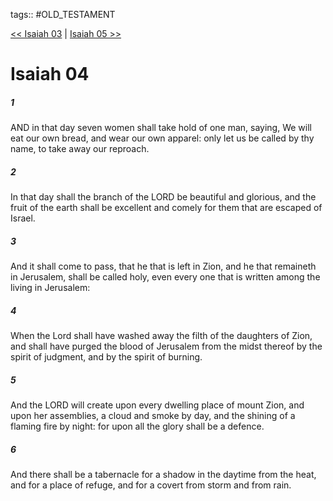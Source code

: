 tags:: #OLD_TESTAMENT

[<< Isaiah 03](OLD_TESTAMENT/23_Isaiah/Isaiah_03.md) | [Isaiah 05 >>](OLD_TESTAMENT/23_Isaiah/Isaiah_05.md)

# Isaiah 04

##### 1

AND in that day seven women shall take hold of one man, saying, We will eat our own bread, and wear our own apparel: only let us be called by thy name, to take away our reproach.

##### 2

In that day shall the branch of the LORD be beautiful and glorious, and the fruit of the earth shall be excellent and comely for them that are escaped of Israel.

##### 3

And it shall come to pass, that he that is left in Zion, and he that remaineth in Jerusalem, shall be called holy, even every one that is written among the living in Jerusalem:

##### 4

When the Lord shall have washed away the filth of the daughters of Zion, and shall have purged the blood of Jerusalem from the midst thereof by the spirit of judgment, and by the spirit of burning.

##### 5

And the LORD will create upon every dwelling place of mount Zion, and upon her assemblies, a cloud and smoke by day, and the shining of a flaming fire by night: for upon all the glory shall be a defence.

##### 6

And there shall be a tabernacle for a shadow in the daytime from the heat, and for a place of refuge, and for a covert from storm and from rain.

